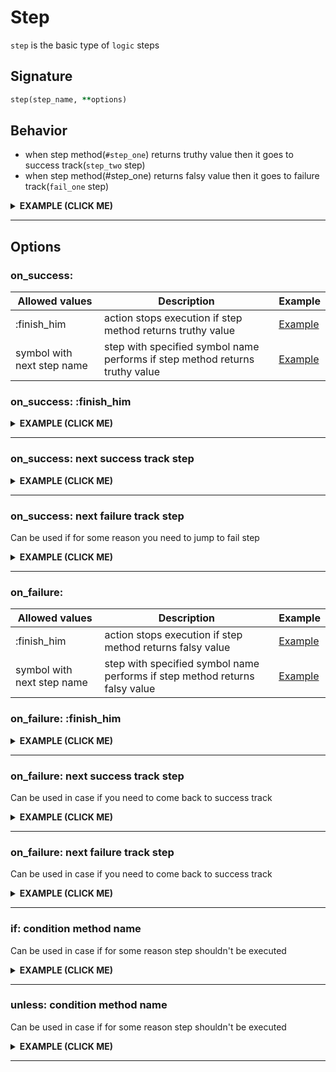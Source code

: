 # Step

`step` is the basic type of `logic` steps

## Signature

```ruby
step(step_name, **options)
```

## Behavior

 - when step method(`#step_one`) returns truthy value then it goes to success track(`step_two` step)
 - when step method(#step_one) returns falsy value then it goes to failure track(`fail_one` step)

<details><summary><b>EXAMPLE (CLICK ME)</b></summary>
<p>

  ```ruby
    require 'decouplio'

    class SomeAction < Decouplio::Action
      logic do
        step :step_one
        fail :fail_one
        step :step_two
      end

      def step_one(param_for_step_one:, **)
        param_for_step_one
      end

      def fail_one(**)
        ctx[:action_failed] = true
      end

      def step_two(**)
        ctx[:result] = 'Success'
      end
    end

    success_action = SomeAction.call(param_for_step_one: true)
    failure_action = SomeAction.call(param_for_step_one: false)

    success_action # =>
    # Result: success

    # Railway Flow:
    #   step_one -> step_two

    # Context:
    #   {:param_for_step_one=>true, :result=>"Success"}

    # Errors:
    #   {}

    failure_action # =>
    # Result: failure

    # Railway Flow:
    #   step_one -> fail_one

    # Context:
    #   {:param_for_step_one=>false, :action_failed=>true}

    # Errors:
    #   {}
  ```

  ```mermaid
    flowchart LR
        A(start)-->B(step_one);
        B(step_one)-->|success track|C(step_two);
        B(step_one)-->|failure track|D(fail_one);
        C(step_two)-->|success track|E(finish_success);
        D(fail_one)-->|failure track|F(finish_failure);
  ```

</p>
</details>

***

## Options

### on_success:
|Allowed values|Description|Example|
|-|-|-|
|:finish_him|action stops execution if step method returns truthy value|[Example]()|
|symbol with next step name|step with specified symbol name performs if step method returns truthy value|[Example]()|

### on_success: :finish_him

<details><summary><b>EXAMPLE (CLICK ME)</b></summary>
<p>

  ```ruby
    require 'decouplio'

    class SomeActionOnSuccessFinishHim < Decouplio::Action
      logic do
        step :step_one, on_success: :finish_him
        fail :fail_one
        step :step_two
      end

      def step_one(param_for_step_one:, **)
        param_for_step_one
      end

      def fail_one(**)
        ctx[:action_failed] = true
      end

      def step_two(**)
        ctx[:result] = 'Success'
      end
    end

    success_action = SomeActionOnSuccessFinishHim.call(param_for_step_one: true)
    failure_action = SomeActionOnSuccessFinishHim.call(param_for_step_one: false)
    success_action # =>
    # Result: success

    # Railway Flow:
    #   step_one

    # Context:
    #   {:param_for_step_one=>true}

    # Errors:
    #   {}

    failure_action # =>
    # Result: failure

    # Railway Flow:
    #   step_one -> fail_one

    # Context:
    #   {:param_for_step_one=>false, :action_failed=>true}

    # Errors:
    #   {}
  ```

  ```mermaid
  flowchart LR
      1(start)-->2(step_one);
      2(step_one)-->|success track|3(finish_success);
      2(step_one)-->|failure track|4(fail_one);
      4(fail_one)-->|failure track|5(finish_failure);
  ```
</p>
</details>

***

### on_success: next success track step

<details><summary><b>EXAMPLE (CLICK ME)</b></summary>
<p>

  ```ruby
    require 'decouplio'

    class SomeActionOnSuccessToSuccessTrack < Decouplio::Action
      logic do
        step :step_one, on_success: :step_three
        fail :fail_one
        step :step_two
        step :step_three
      end

      def step_one(param_for_step_one:, **)
        param_for_step_one
      end

      def fail_one(**)
        ctx[:action_failed] = true
      end

      def step_two(**)
        ctx[:step_two] = 'Success'
      end

      def step_three(**)
        ctx[:result] = 'Result'
      end
    end

    success_action = SomeActionOnSuccessToSuccessTrack.call(param_for_step_one: true)
    failure_action = SomeActionOnSuccessToSuccessTrack.call(param_for_step_one: false)
    success_action # =>
    # Result: success

    # Railway Flow:
    #   step_one -> step_three

    # Context:
    #   {:param_for_step_one=>true, :result=>"Result"}

    # Errors:
    #   {}

    failure_action # =>
    # Result: failure

    # Railway Flow:
    #   step_one -> fail_one

    # Context:
    #   {:param_for_step_one=>false, :action_failed=>true}

    # Errors:
    #   {}
  ```

  ```mermaid
  flowchart LR
      A(start)-->B(step_one);
      B(step_one)-->|success track|C(step_three);
      B(step_one)-->|failure track|D(fail_one);
      C(step_three)-->|success track|E(finish_success);
      D(fail_one)-->|failure track|F(finish_failure);
  ```

</p>
</details>

***

### on_success: next failure track step

Can be used if for some reason you need to jump to fail step

<details><summary><b>EXAMPLE (CLICK ME)</b></summary>
<p>

  ```ruby
    require 'decouplio'

    class SomeActionOnSuccessToFailureTrack < Decouplio::Action
      logic do
        step :step_one, on_success: :fail_two
        fail :fail_one
        step :step_two
        step :step_three
        fail :fail_two
      end

      def step_one(param_for_step_one:, **)
        param_for_step_one
      end

      def fail_one(**)
        ctx[:action_failed] = true
      end

      def step_two(**)
        ctx[:step_two] = 'Success'
      end

      def step_three(**)
        ctx[:result] = 'Result'
      end

      def fail_two(**)
        ctx[:fail_two] = 'Failure'
      end
    end

    success_action = SomeActionOnSuccessToFailureTrack.call(param_for_step_one: true)
    failure_action = SomeActionOnSuccessToFailureTrack.call(param_for_step_one: false)
    puts success_action # =>
    # Result: failure

    # Railway Flow:
    #   step_one -> fail_two

    # Context:
    #   {:param_for_step_one=>true, :fail_two=>"Failure"}

    # Errors:
    #   {}

    puts failure_action # =>
    # Result: failure

    # Railway Flow:
    #   step_one -> fail_one -> fail_two

    # Context:
    #   {:param_for_step_one=>false, :action_failed=>true, :fail_two=>"Failure"}

    # Errors:
    #   {}
  ```

  ```mermaid
  flowchart LR
      A(start)-->B(step_one);
      B(step_one)-->|success track|C(fail_two);
      B(step_one)-->|failure track|D(fail_one);
      C(fail_two)-->|success track|E(finish_failure);
      D(fail_one)-->|failure track|C(fail_two);
      C(fail_two)-->|failure track|E(finish_failure);
  ```

</p>
</details>

***

### on_failure:
|Allowed values|Description|Example|
|-|-|-|
|:finish_him|action stops execution if step method returns falsy value|[Example]()|
|symbol with next step name|step with specified symbol name performs if step method returns falsy value|[Example]()|

### on_failure: :finish_him

<details><summary><b>EXAMPLE (CLICK ME)</b></summary>
<p>

  ```ruby
    require 'decouplio'

    class SomeActionOnFailureFinishHim < Decouplio::Action
      logic do
        step :step_one, on_failure: :finish_him
        fail :fail_one
        step :step_two
        fail :fail_two
      end

      def step_one(param_for_step_one:, **)
        param_for_step_one
      end

      def fail_one(**)
        ctx[:action_failed] = true
      end

      def step_two(**)
        ctx[:result] = 'Success'
      end

      def fail_two(**)
        ctx[:fail_two] = 'failure'
      end
    end

    success_action = SomeActionOnFailureFinishHim.call(param_for_step_one: true)
    failure_action = SomeActionOnFailureFinishHim.call(param_for_step_one: false)
    success_action # =>
    # Result: success

    # Railway Flow:
    #   step_one -> step_two

    # Context:
    #   {:param_for_step_one=>true, :result=>"Success"}

    # Errors:
    #   {}

    failure_action # =>
    # Result: failure

    # Railway Flow:
    #   step_one

    # Context:
    #   {:param_for_step_one=>false}

    # Errors:
    #   {}
  ```

  ```mermaid
  flowchart LR
      1(start)-->2(step_one);
      2(step_one)-->|success track|3(step_two);
      3(step_two)-->|success track|5(finish_success);
      2(step_one)-->|failure track|4(finish_failure);
  ```
</p>
</details>

***

### on_failure: next success track step

Can be used in case if you need to come back to success track

<details><summary><b>EXAMPLE (CLICK ME)</b></summary>
<p>

  ```ruby
    require 'decouplio'

    class SomeActionOnFailureToSuccessTrack < Decouplio::Action
      logic do
        step :step_one, on_failure: :step_three
        fail :fail_one
        step :step_two
        fail :fail_two
        step :step_three
      end

      def step_one(param_for_step_one:, **)
        param_for_step_one
      end

      def fail_one(**)
        ctx[:action_failed] = true
      end

      def step_two(**)
        ctx[:result] = 'Success'
      end

      def fail_two(**)
        ctx[:fail_two] = 'failure'
      end

      def step_three(**)
        ctx[:step_three] = 'Success'
      end
    end

    success_action = SomeActionOnFailureToSuccessTrack.call(param_for_step_one: true)
    failure_action = SomeActionOnFailureToSuccessTrack.call(param_for_step_one: false)
    success_action # =>
    # Result: success

    # Railway Flow:
    #   step_one -> step_two -> step_three

    # Context:
    #   {:param_for_step_one=>true, :result=>"Success", :step_three=>"Success"}

    # Errors:
    #   {}


    failure_action # =>
    # Result: success

    # Railway Flow:
    #   step_one -> step_three

    # Context:
    #   {:param_for_step_one=>false, :step_three=>"Success"}

    # Errors:
    #   {}
  ```

  ```mermaid
  flowchart LR
      1(start)-->2(step_one);
      2(step_one)-->|success track|3(step_two);
      3(step_two)-->|success track|4(step_three);
      4(step_three)-->|success track|5(finish_success);
      2(step_one)-->|failure track|4(step_three);
  ```
</p>
</details>

***

### on_failure: next failure track step

Can be used in case if you need to come back to success track

<details><summary><b>EXAMPLE (CLICK ME)</b></summary>
<p>

  ```ruby
    require 'decouplio'

    class SomeActionOnFailureToFailureTrack < Decouplio::Action
      logic do
        step :step_one, on_failure: :fail_two
        fail :fail_one
        step :step_two
        fail :fail_two
        step :step_three
      end

      def step_one(param_for_step_one:, **)
        param_for_step_one
      end

      def fail_one(**)
        ctx[:action_failed] = true
      end

      def step_two(**)
        ctx[:result] = 'Success'
      end

      def fail_two(**)
        ctx[:fail_two] = 'failure'
      end

      def step_three(**)
        ctx[:step_three] = 'Success'
      end
    end

    success_action = SomeActionOnFailureToFailureTrack.call(param_for_step_one: true)
    failure_action = SomeActionOnFailureToFailureTrack.call(param_for_step_one: false)
    success_action # =>
    # Result: success

    # Railway Flow:
    #   step_one -> step_two -> step_three

    # Context:
    #   {:param_for_step_one=>true, :result=>"Success", :step_three=>"Success"}

    # Errors:
    #   {}

    failure_action # =>
    # Result: failure

    # Railway Flow:
    #   step_one -> fail_two

    # Context:
    #   {:param_for_step_one=>false, :fail_two=>"failure"}

    # Errors:
    #   {}
  ```

  ```mermaid
  flowchart LR
      1(start)-->2(step_one);
      2(step_one)-->|success track|3(step_two);
      3(step_two)-->|success track|4(step_three);
      4(step_three)-->|success track|5(finish_success);
      2(step_one)-->|failure track|6(fail_two);
      6(fail_two)-->|failure track|7(finish_failure);
  ```
</p>
</details>

***

### if: condition method name
Can be used in case if for some reason step shouldn't be executed

<details><summary><b>EXAMPLE (CLICK ME)</b></summary>
<p>

  ```ruby
    require 'decouplio'

    class SomeActionOnIfCondition < Decouplio::Action
      logic do
        step :step_one
        fail :fail_one
        step :step_two
        fail :fail_two
        step :step_three, if: :step_condition?
      end

      def step_one(param_for_step_one:, **)
        param_for_step_one
      end

      def fail_one(**)
        ctx[:action_failed] = true
      end

      def step_two(**)
        ctx[:result] = 'Success'
      end

      def fail_two(**)
        ctx[:fail_two] = 'failure'
      end

      def step_three(**)
        ctx[:step_three] = 'Success'
      end

      def step_condition?(step_condition_param:, **)
        step_condition_param
      end
    end

    condition_positive = SomeActionOnIfCondition.call(
      param_for_step_one: true,
      step_condition_param: true
    )
    condition_negative = SomeActionOnIfCondition.call(
      param_for_step_one: true,
      step_condition_param: false
    )
    condition_positive # =>
    # Result: success

    # Railway Flow:
    #   step_one -> step_two -> step_three

    # Context:
    #   {:param_for_step_one=>true, :step_condition_param=>true, :result=>"Success", :step_three=>"Success"}

    # Errors:
    #   {}

    condition_negative # =>
    # Result: success

    # Railway Flow:
    #   step_one -> step_two

    # Context:
    #   {:param_for_step_one=>true, :step_condition_param=>false, :result=>"Success"}

    # Errors:
    #   {}
  ```

  ```mermaid
  flowchart LR
      1(start)-->2(step_one);
      2(step_one)-->|condition positive|3(step_two);
      3(step_two)-->|condition positive|4(step_three);
      4(step_three)-->|condition positive|5(finish_success);
      2(step_one)-->|condition negative|6(step_two);
      6(step_two)-->|condition negative|7(finish_success);
  ```
</p>
</details>

***

### unless: condition method name
Can be used in case if for some reason step shouldn't be executed

<details><summary><b>EXAMPLE (CLICK ME)</b></summary>
<p>

  ```ruby
    require 'decouplio'

    class SomeActionOnUnlessCondition < Decouplio::Action
      logic do
        step :step_one
        fail :fail_one
        step :step_two
        fail :fail_two
        step :step_three, unless: :step_condition?
      end

      def step_one(param_for_step_one:, **)
        param_for_step_one
      end

      def fail_one(**)
        ctx[:action_failed] = true
      end

      def step_two(**)
        ctx[:result] = 'Success'
      end

      def fail_two(**)
        ctx[:fail_two] = 'failure'
      end

      def step_three(**)
        ctx[:step_three] = 'Success'
      end

      def step_condition?(step_condition_param:, **)
        step_condition_param
      end
    end

    condition_positive = SomeActionOnUnlessCondition.call(
      param_for_step_one: true,
      step_condition_param: true
    )
    condition_negative = SomeActionOnUnlessCondition.call(
      param_for_step_one: true,
      step_condition_param: false
    )
    condition_positive # =>
    # Result: success

    # Railway Flow:
    #   step_one -> step_two

    # Context:
    #   {:param_for_step_one=>true, :step_condition_param=>true, :result=>"Success"}

    # Errors:
    #   {}

    condition_negative # =>
    # Result: success

    # Railway Flow:
    #   step_one -> step_two -> step_three

    # Context:
    #   {:param_for_step_one=>true, :step_condition_param=>false, :result=>"Success", :step_three=>"Success"}

    # Errors:
    #   {}
  ```

  ```mermaid
  flowchart LR
      1(start)-->2(step_one);
      2(step_one)-->|condition positive|3(step_two);
      3(step_two)-->|condition positive|4(finish_success);
      2(step_one)-->|condition negative|5(step_two);
      5(step_two)-->|condition negative|6(step_three);
      6(step_three)-->|condition negative|7(finish_success);
  ```
</p>
</details>

***
